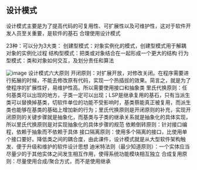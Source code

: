 ## 设计模式
设计模式主要是为了提高代码的可复用性、可扩展性以及可维护性，这对于软件开发人员至关重要，是软件的基石
合理使用设计模式

23种：可以分为3大类：
创建型模式：对象实例化的模式，创建型模式用于解耦对象的实例化过程
结构型模式：把类或对象结合在一起形成一个更大的结构
行为型模式：类和对象如何交互，及划分责任和算法

![image](https://github.com/Michael-cc/Java-note/tree/master/src/main/resources/images/design_patterns.png)
设计模式六大原则
	开闭原则：对扩展开放，对修改关闭。在程序需要进行拓展的时候，不能去修改原有代码，实现一个热插拔的效果。简言之，就是为了使程序的扩展性好，易维护性高。所以需要使用接口和抽象类
	里氏代换原则：任何基类可以出现的地方，子类一定可以出现；LSP是继承复用的基石，只有当派生类可以替换掉基类，切软件单位的功能不受影响时，基类蔡能真正被复用，而派生类也能够在基类的基础上增加新的行为；里氏代换原则是开闭原则的补充，实现开闭原则的关键步骤就是抽象化，而基类与子类的继承关系就是抽象化的具体实现，所以里氏代换原则是对实现抽象化的具体步骤的规范
	依赖倒转原则：针对接口编程，依赖于抽象而不依赖于具体
	接口隔离原则：使用多个隔离的接口，比使用单个接口要好。降低类之间的耦合度，由此课件，设计模式就是从大型软件架构触发、便于升级和维护的软件设计思想
	迪米特法则（最少知道原则）：一个实体应当尽量少的于其他实体之间发生相互作用，使得系统功能模块相互独立
	合成复用原则：尽量使用合成/聚合方式，而不是使用继承
